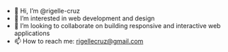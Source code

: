 - 👋 Hi, I’m @rigelle-cruz
- 👀 I’m interested in web development and design
- 💞️ I’m looking to collaborate on building responsive and interactive web applications
- 📫 How to reach me: rigellecruz@gmail.com

<!---
rigelle-cruz/rigelle-cruz is a ✨ special ✨ repository because its `README.md` (this file) appears on your GitHub profile.
You can click the Preview link to take a look at your changes.
--->
